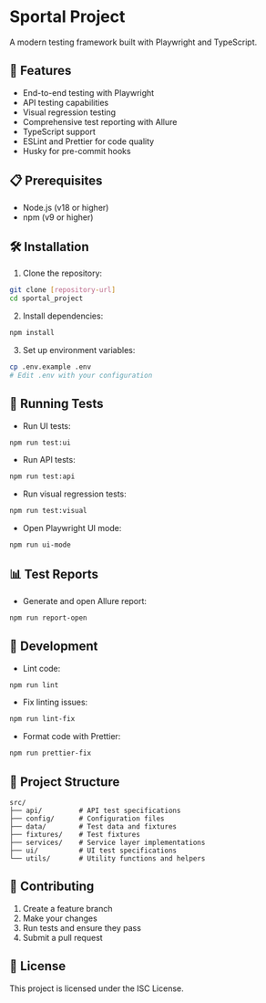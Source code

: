 # Sportal Project

A modern testing framework built with Playwright and TypeScript.

## 🚀 Features

- End-to-end testing with Playwright
- API testing capabilities
- Visual regression testing
- Comprehensive test reporting with Allure
- TypeScript support
- ESLint and Prettier for code quality
- Husky for pre-commit hooks

## 📋 Prerequisites

- Node.js (v18 or higher)
- npm (v9 or higher)

## 🛠️ Installation

1. Clone the repository:
```bash
git clone [repository-url]
cd sportal_project
```

2. Install dependencies:
```bash
npm install
```

3. Set up environment variables:
```bash
cp .env.example .env
# Edit .env with your configuration
```

## 🧪 Running Tests

- Run UI tests:
```bash
npm run test:ui
```

- Run API tests:
```bash
npm run test:api
```

- Run visual regression tests:
```bash
npm run test:visual
```

- Open Playwright UI mode:
```bash
npm run ui-mode
```

## 📊 Test Reports

- Generate and open Allure report:
```bash
npm run report-open
```

## 🔧 Development

- Lint code:
```bash
npm run lint
```

- Fix linting issues:
```bash
npm run lint-fix
```

- Format code with Prettier:
```bash
npm run prettier-fix
```

## 📁 Project Structure

```
src/
├── api/         # API test specifications
├── config/      # Configuration files
├── data/        # Test data and fixtures
├── fixtures/    # Test fixtures
├── services/    # Service layer implementations
├── ui/          # UI test specifications
└── utils/       # Utility functions and helpers
```

## 🤝 Contributing

1. Create a feature branch
2. Make your changes
3. Run tests and ensure they pass
4. Submit a pull request

## 📝 License

This project is licensed under the ISC License.